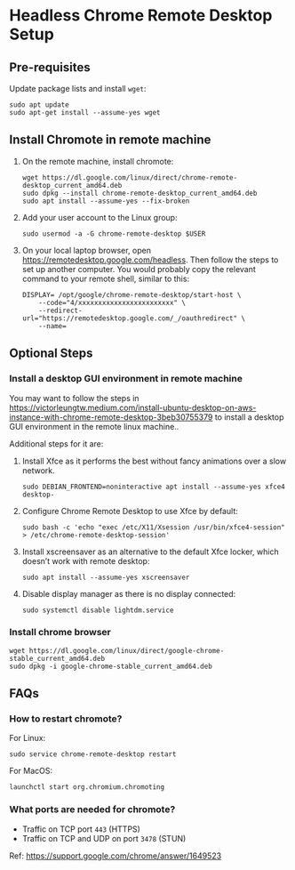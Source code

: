 # Headless Chrome Remote Desktop Setup

## Pre-requisites

Update package lists and install `wget`:

```shell
sudo apt update
sudo apt-get install --assume-yes wget
```

## Install Chromote in remote machine

1. On the remote machine, install chromote:

    ```shell
    wget https://dl.google.com/linux/direct/chrome-remote-desktop_current_amd64.deb
    sudo dpkg --install chrome-remote-desktop_current_amd64.deb
    sudo apt install --assume-yes --fix-broken
    ```

1. Add your user account to the Linux group:

    ```shell
    sudo usermod -a -G chrome-remote-desktop $USER
    ```

1. On your local laptop browser, open <https://remotedesktop.google.com/headless>.
    Then follow the steps to set up another computer. You would probably copy
    the relevant command to your remote shell, similar to this:

    ```shell
    DISPLAY= /opt/google/chrome-remote-desktop/start-host \
        --code="4/xxxxxxxxxxxxxxxxxxxxxxxx" \
        --redirect-url="https://remotedesktop.google.com/_/oauthredirect" \
        --name=
    ```

## Optional Steps

### Install a desktop GUI environment in remote machine

You may want to follow the steps in
<https://victorleungtw.medium.com/install-ubuntu-desktop-on-aws-instance-with-chrome-remote-desktop-3beb30755379>
to install a desktop GUI environment in the remote linux machine..

Additional steps for it are:

1. Install Xfce as it performs the best without fancy animations over a slow network.

    ```shell
    sudo DEBIAN_FRONTEND=noninteractive apt install --assume-yes xfce4 desktop-
    ```

1. Configure Chrome Remote Desktop to use Xfce by default:

    ```shell
    sudo bash -c 'echo "exec /etc/X11/Xsession /usr/bin/xfce4-session" > /etc/chrome-remote-desktop-session'
    ```

1. Install xscreensaver as an alternative to the default Xfce locker, which doesn’t work with remote desktop:

    ```shell
    sudo apt install --assume-yes xscreensaver
    ```

1. Disable display manager as there is no display connected:

    ```shell
    sudo systemctl disable lightdm.service
    ```

### Install chrome browser

```shell
wget https://dl.google.com/linux/direct/google-chrome-stable_current_amd64.deb
sudo dpkg -i google-chrome-stable_current_amd64.deb
```

## FAQs

### How to restart chromote?

For Linux:

```shell
sudo service chrome-remote-desktop restart
```

For MacOS:

```shell
launchctl start org.chromium.chromoting
```

### What ports are needed for chromote?

* Traffic on TCP port `443` (HTTPS)
* Traffic on TCP and UDP on port `3478` (STUN)

Ref: <https://support.google.com/chrome/answer/1649523>
